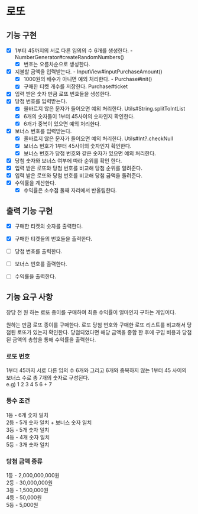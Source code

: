# 로또

## 기능 구현

- [X] 1부터 45까지의 서로 다른 임의의 수 6개를 생성한다. - NumberGenerator#createRandomNumbers()
  - [X] 번호는 오름차순으로 생성한다.
- [X] 지불할 금액을 입력받는다. - InputView#inputPurchaseAmount()
  - [X] 1000원의 배수가 아니면 예외 처리한다. - Purchase#init()
  - [X] 구매한 티켓 개수를 저장한다. Purchase#ticket
- [X] 입력 받은 숫자 만큼 로또 번호들을 생성한다.
- [X] 당첨 번호를 입력받는다.
  - [X] 올바르지 않은 문자가 들어오면 예외 처리한다. Utils#String.splitToIntList
  - [X] 6개의 숫자들이 1부터 45사이의 숫자인지 확인한다.
  - [X] 6개가 중복이 있으면 예외 처리한다.
- [X] 보너스 번호를 입력받는다.
  - [X] 올바르지 않은 문자가 들어오면 예외 처리한다. Utils#Int?.checkNull
  - [X] 보너스 번호가 1부터 45사이의 숫자인지 확인한다.
  - [X] 보너스 번호가 당첨 번호와 같은 숫자가 있으면 예외 처리한다.
- [X] 당첨 숫자와 보너스 여부에 따라 순위를 확인 한다.
- [X] 입력 받은 로또와 당첨 번호를 비교해 당첨 순위를 알려준다.
- [X] 입력 받은 로또와 당첨 번호를 비교해 당첨 금액을 돌려준다.
- [X] 수익률을 계산한다.
  - [X] 수익률은 소수점 둘째 자리에서 반올림한다.

## 출력 기능 구현
- [X] 구매한 티켓의 숫자를 출력한다.
- [X] 구매한 티켓들의 번호들을 출력한다.
- [ ] 당첨 번호를 출력한다.
- [ ] 보너스 번호를 출력한다.
- [ ] 수익률을 출력한다.


## 기능 요구 사항

장당 천 원 하는 로또 종이를 구매하여 최종 수익률이 얼마인지 구하는 게임이다.

원하는 만큼 로또 종이를 구매한다.
로또 당첨 번호와 구매한 로또 리스트를 비교해서 당첨된 로또가 있는지 확인한다.
당첨되었다면 해당 금액을 종합 한 후에 구입 비용과 당첨된 금액의 총합을 통해 수익률을 출력한다.


### 로또 번호
1부터 45까지 서로 다른 임의 수 6개와 그리고 6개와 중복하지 않는 1부터 45 사이의 보너스 수로 총 7개의 숫자로 구성된다.  
e.g) 1 2 3 4 5 6 + 7

### 등수 조건

1등 - 6개 숫자 일치  
2등 - 5개 숫자 일치 +  보너스 숫자 일치  
3등 - 5개 숫자 일치  
4등 - 4개 숫자 일치  
5등 - 3개 숫자 일치

### 당첨 금액 종류
1등 - 2,000,000,000원  
2등 - 30,000,000원  
3등 - 1,500,000원  
4등 - 50,000원  
5등 - 5,000원